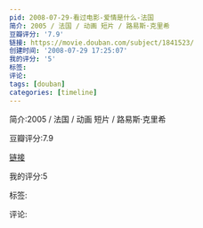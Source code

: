 ```yaml
---
pid: 2008-07-29-看过电影-爱情是什么-法国
简介: 2005 / 法国 / 动画 短片 / 路易斯·克里希
豆瓣评分: '7.9'
链接: https://movie.douban.com/subject/1841523/
创建时间: '2008-07-29 17:25:07'
我的评分: '5'
标签:
评论:
tags: [douban]
categories: [timeline]
---
```

简介:2005 / 法国 / 动画 短片 / 路易斯·克里希

豆瓣评分:7.9

[链接](https://movie.douban.com/subject/1841523/)

我的评分:5

标签:

评论:

